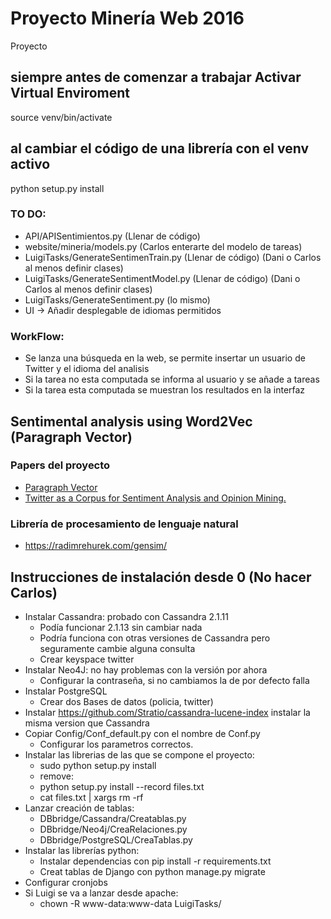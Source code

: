 # Proyecto Minería Web 2016
Proyecto

## siempre antes de comenzar a trabajar Activar Virtual Enviroment
source venv/bin/activate

## al cambiar el código de una librería con el venv activo
python setup.py install

### TO DO:
* API/APISentimientos.py (Llenar de código)
* website/mineria/models.py (Carlos enterarte del modelo de tareas)
* LuigiTasks/GenerateSentimenTrain.py (Llenar de código) (Dani o Carlos al menos definir clases)
* LuigiTasks/GenerateSentimentModel.py (Llenar de  código) (Dani o Carlos al menos definir clases)
* LuigiTasks/GenerateSentiment.py (lo mismo)
* UI -> Añadir desplegable de idiomas permitidos

### WorkFlow:
* Se lanza una búsqueda en la web, se permite insertar un usuario de Twitter y el idioma del analisis
* Si la tarea no esta computada se informa al usuario y se añade a tareas
* Si la tarea esta computada se muestran los resultados en la interfaz


## Sentimental analysis using Word2Vec (Paragraph Vector)


### Papers del proyecto
* [Paragraph Vector](https://cs.stanford.edu/~quocle/paragraph_vector.pdf)
* [Twitter as a Corpus for Sentiment Analysis and Opinion Mining.](http://incc-tps.googlecode.com/svn/trunk/TPFinal/bibliografia/Pak%20and%20Paroubek%20(2010).%20Twitter%20as%20a%20Corpus%20for%20Sentiment%20Analysis%20and%20Opinion%20Mining.pdf)


### Librería de procesamiento de lenguaje natural
* https://radimrehurek.com/gensim/

## Instrucciones de instalación desde 0 (No hacer Carlos)
* Instalar Cassandra: probado con Cassandra 2.1.11
	* Podía funcionar 2.1.13 sin cambiar nada
	* Podría funciona con otras versiones de Cassandra pero seguramente cambie alguna consulta
	* Crear keyspace twitter
* Instalar Neo4J: no hay problemas con la versión por ahora
	* Configurar la contraseña, si no cambiamos la de por defecto falla
* Instalar PostgreSQL
	* Crear dos Bases de datos (policia, twitter)
* Instalar https://github.com/Stratio/cassandra-lucene-index instalar la misma version que Cassandra
* Copiar Config/Conf_default.py con el nombre de Conf.py
	* Configurar los parametros correctos.
* Instalar las librerias de las que se compone el proyecto:
	* sudo python setup.py install
	* remove:
	* python setup.py install --record files.txt
	* cat files.txt | xargs rm -rf
* Lanzar creación de tablas:
	* DBbridge/Cassandra/Creatablas.py
	* DBbridge/Neo4j/CreaRelaciones.py
	* DBbridge/PostgreSQL/CreaTablas.py
* Instalar las librerías python:
	* Instalar dependencias con pip install -r requirements.txt
	* Creat tablas de Django con python manage.py migrate
* Configurar cronjobs
* Si Luigi se va a lanzar desde apache:
	* chown -R www-data:www-data LuigiTasks/